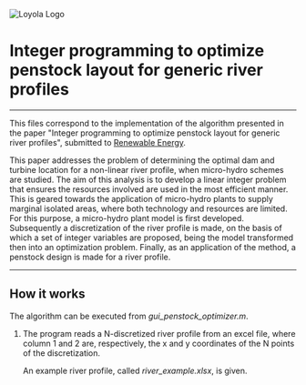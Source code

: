 ![Loyola Logo](https://github.com/atapiaco/PenstockOptimizer/files/blob/master/logo.png)

# Integer programming to optimize penstock layout for generic river profiles
---
This files correspond to the implementation of the algorithm presented in the paper "Integer programming to optimize penstock layout for generic river profiles", submitted to [Renewable Energy](https://www.journals.elsevier.com/renewable-energy).

This paper addresses the problem of determining the optimal dam and turbine location for a non-linear river profile,
when micro-hydro schemes are studied. The aim of this analysis is to develop a linear integer problem that ensures the
resources involved are used in the most efficient manner. This is geared towards the application of micro-hydro plants
to supply marginal isolated areas, where both technology and resources are limited. For this purpose, a micro-hydro
plant model is first developed. Subsequently a discretization of the river profile is made, on the basis of which a
set of integer variables are proposed, being the model transformed then into an optimization problem. Finally, as an
application of the method, a penstock design is made for a river profile.

---

## How it works

The algorithm can be executed from *gui_penstock_optimizer.m*.

1. The program reads a N-discretized river profile from an excel file, where column 1 and 2 are, respectively, the x and y coordinates of the N points of the discretization.

   An example river profile, called *river_example.xlsx*, is given.


